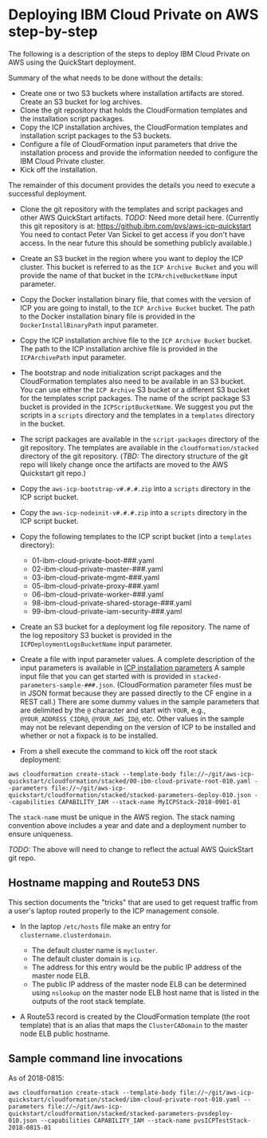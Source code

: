 # Deploying IBM Cloud Private on AWS step-by-step

The following is a description of the steps to deploy IBM Cloud Private on AWS using the QuickStart deployment.

Summary of the what needs to be done without the details:
- Create one or two S3 buckets where installation artifacts are stored.  Create an S3 bucket for log archives.
- Clone the git repository that holds the CloudFormation templates and the installation script packages.
- Copy the ICP installation archives, the CloudFormation templates and installation script packages to the S3 buckets.
- Configure a file of CloudFormation input parameters that drive the installation process and provide the information needed to configure the IBM Cloud Private cluster.
- Kick off the installation.

The remainder of this document provides the details you need to execute a successful deployment.

- Clone the git repository with the templates and script packages and other AWS QuickStart artifacts. *TODO:* Need more detail here.  (Currently this git repository is at: https://github.ibm.com/pvs/aws-icp-quickstart  You need to contact Peter Van Sickel to get access if you don't have access.  In the near future this should be something publicly available.)

- Create an S3 bucket in the region where you want to deploy the ICP cluster.  This bucket is referred to as the `ICP Archive Bucket` and you will provide the name of that bucket in the `ICPArchiveBucketName` input parameter.
- Copy the Docker installation binary file, that comes with the version of ICP you are going to install, to the `ICP Archive Bucket` bucket.  The path to the Docker installation binary file is provided in the `DockerInstallBinaryPath` input parameter.
- Copy the ICP installation archive file to the `ICP Archive Bucket` bucket. The path to the ICP installation archive file is provided in the `ICPArchivePath` input parameter.

- The bootstrap and node initialization script packages and the CloudFormation templates also need to be available in an S3 bucket.  You can use either the `ICP Archive` S3 bucket or a different S3 bucket for the templates script packages.  The name of the script package S3 bucket is provided in the `ICPScriptBucketName`. We suggest you put the scripts in a `scripts` directory and the templates in a `templates` directory in the bucket.
- The script packages are available in the `script-packages` directory of the git repository.  The templates are available in the `cloudformation/stacked` directory of the git repository.  (*TBD:* The directory structure of the git repo will likely change once the artifacts are moved to the AWS Quickstart git repo.)
- Copy the `aws-icp-bootstrap-v#.#.#.zip` into a `scripts` directory in the ICP script bucket.
- Copy the `aws-icp-nodeinit-v#.#.#.zip` into a `scripts` directory in the ICP script bucket.
- Copy the following templates to the ICP script bucket (into a `templates` directory):
  - 01-ibm-cloud-private-boot-###.yaml
  - 02-ibm-cloud-private-master-###.yaml
  - 03-ibm-cloud-private-mgmt-###.yaml
  - 05-ibm-cloud-private-proxy-###.yaml
  - 06-ibm-cloud-private-worker-###.yaml
  - 98-ibm-cloud-private-shared-storage-###.yaml
  - 99-ibm-cloud-private-iam-security-###.yaml

- Create an S3 bucket for a deployment log file repository.  The name of the log repository S3 bucket is provided in the `ICPDeploymentLogsBucketName` input parameter.

- Create a file with input parameter values.  A complete description of the input parameters is available in [ICP installation parameters](input-parameters.md) A sample input file that you can get started with is provided in `stacked-parameters-sample-###.json`.  (CloudFormation parameter files must be in JSON format because they are passed directly to the CF engine in a REST call.) There are some dummy values in the sample parameters that are delimited by the `@` character and start with `YOUR`, e.g., `@YOUR_ADDRESS_CIDR@`, `@YOUR_AWS_ID@`, etc.  Other values in the sample may not be relevant depending on the version of ICP to be installed and whether or not a fixpack is to be installed.

- From a shell execute the command to kick off the root stack deployment:
```
aws cloudformation create-stack --template-body file://~/git/aws-icp-quickstart/cloudformation/stacked/00-ibm-cloud-private-root-010.yaml --parameters file://~/git/aws-icp-quickstart/cloudformation/stacked/stacked-parameters-deploy-010.json --capabilities CAPABILITY_IAM --stack-name MyICPStack-2018-0901-01
```
The `stack-name` must be unique in the AWS region.  The stack naming convention above includes a year and date and a deployment number to ensure uniqueness.

*TODO:* The above will need to change to reflect the actual AWS QuickStart git repo.

## Hostname mapping and Route53 DNS

This section documents the "tricks" that are used to get request traffic from a user's laptop routed properly to the ICP management console.

- In the laptop `/etc/hosts` file make an entry for `clustername.clusterdomain`.  
  - The default cluster name is `mycluster`.  
  - The default cluster domain is `icp`.  
  - The address for this entry would be the public IP address of the master node ELB.
  - The public IP address of the master node ELB can be determined using `nslookup` on the master node ELB host name that is listed in the outputs of the root stack template.

- A Route53 record is created by the CloudFormation template (the root template) that is an alias that maps the `ClusterCADomain` to the master node ELB public hostname.

## Sample command line invocations

As of 2018-0815:
```
aws cloudformation create-stack --template-body file://~/git/aws-icp-quickstart/cloudformation/stacked/ibm-cloud-private-root-010.yaml --parameters file://~/git/aws-icp-quickstart/cloudformation/stacked/stacked-parameters-pvsdeploy-010.json --capabilities CAPABILITY_IAM --stack-name pvsICPTestStack-2018-0815-01
```

